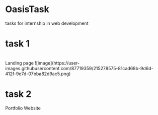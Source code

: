 # OasisTask
tasks for internship in web development<br> 
<h1>task 1</h1>
    <br>Landing page
  ![image](https://user-images.githubusercontent.com/87719359/215278575-81cad68b-9d6d-412f-9e7d-07bba82d9ac5.png)

<h1>task 2 </h1>
Portfolio Website

